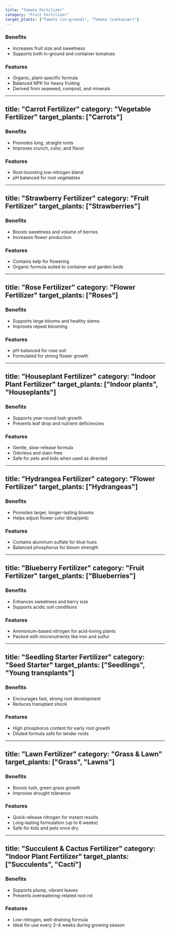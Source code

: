 ```yaml
---
title: "Tomato Fertilizer"
category: "Fruit Fertilizer"
target_plants: ["Tomato (in-ground)", "Tomato (container)"]
---
```

### Benefits
- Increases fruit size and sweetness
- Supports both in-ground and container tomatoes

### Features
- Organic, plant-specific formula
- Balanced NPK for heavy fruiting
- Derived from seaweed, compost, and minerals

---
title: "Carrot Fertilizer"
category: "Vegetable Fertilizer"
target_plants: ["Carrots"]
---
### Benefits
- Promotes long, straight roots
- Improves crunch, color, and flavor

### Features
- Root-boosting low-nitrogen blend
- pH balanced for root vegetables

---
title: "Strawberry Fertilizer"
category: "Fruit Fertilizer"
target_plants: ["Strawberries"]
---
### Benefits
- Boosts sweetness and volume of berries
- Increases flower production

### Features
- Contains kelp for flowering
- Organic formula suited to container and garden beds

---
title: "Rose Fertilizer"
category: "Flower Fertilizer"
target_plants: ["Roses"]
---
### Benefits
- Supports large blooms and healthy stems
- Improves repeat blooming

### Features
- pH-balanced for rose soil
- Formulated for strong flower growth

---
title: "Houseplant Fertilizer"
category: "Indoor Plant Fertilizer"
target_plants: ["Indoor plants", "Houseplants"]
---
### Benefits
- Supports year-round lush growth
- Prevents leaf drop and nutrient deficiencies

### Features
- Gentle, slow-release formula
- Odorless and stain-free
- Safe for pets and kids when used as directed

---
title: "Hydrangea Fertilizer"
category: "Flower Fertilizer"
target_plants: ["Hydrangeas"]
---
### Benefits
- Promotes larger, longer-lasting blooms
- Helps adjust flower color (blue/pink)

### Features
- Contains aluminum sulfate for blue hues
- Balanced phosphorus for bloom strength

---
title: "Blueberry Fertilizer"
category: "Fruit Fertilizer"
target_plants: ["Blueberries"]
---
### Benefits
- Enhances sweetness and berry size
- Supports acidic soil conditions

### Features
- Ammonium-based nitrogen for acid-loving plants
- Packed with micronutrients like iron and sulfur

---
title: "Seedling Starter Fertilizer"
category: "Seed Starter"
target_plants: ["Seedlings", "Young transplants"]
---
### Benefits
- Encourages fast, strong root development
- Reduces transplant shock

### Features
- High phosphorus content for early root growth
- Diluted formula safe for tender roots

---
title: "Lawn Fertilizer"
category: "Grass & Lawn"
target_plants: ["Grass", "Lawns"]
---
### Benefits
- Boosts lush, green grass growth
- Improves drought tolerance

### Features
- Quick-release nitrogen for instant results
- Long-lasting formulation (up to 6 weeks)
- Safe for kids and pets once dry

---
title: "Succulent & Cactus Fertilizer"
category: "Indoor Plant Fertilizer"
target_plants: ["Succulents", "Cacti"]
---
### Benefits
- Supports plump, vibrant leaves
- Prevents overwatering-related root rot

### Features
- Low-nitrogen, well-draining formula
- Ideal for use every 2–4 weeks during growing season
